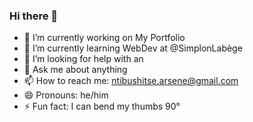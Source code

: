 ### Hi there 👋

- 🔭 I’m currently working on My Portfolio
- 🌱 I’m currently learning WebDev at @SimplonLabège
- 🤔 I’m looking for help with an 
- 💬 Ask me about anything
- 📫 How to reach me: ntibushitse.arsene@gmail.com
- 😄 Pronouns: he/him
- ⚡ Fun fact: I can bend my thumbs 90°
